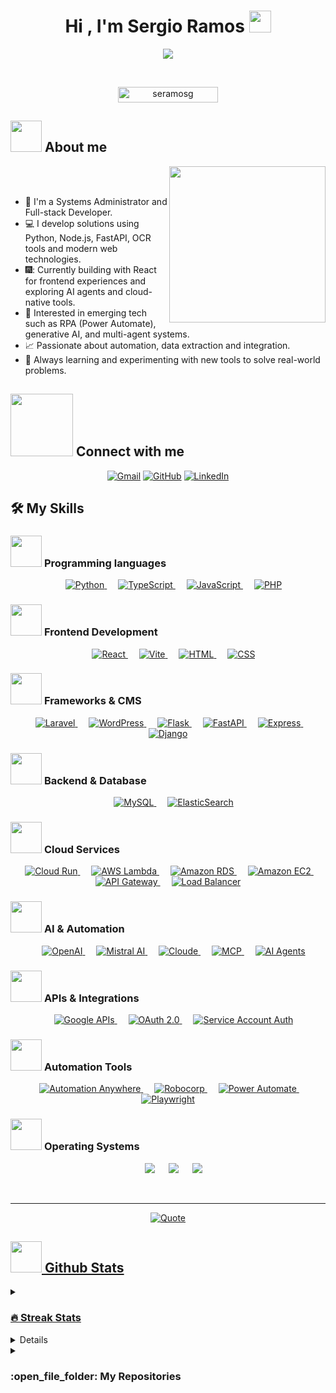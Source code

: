 <h1 align="center">Hi , I'm Sergio Ramos <img src="https://media.giphy.com/media/hvRJCLFzcasrR4ia7z/giphy.gif" width="35"></h1>
<p align="center">
  <a href="https://github.com/sergioaramos"><img src="https://readme-typing-svg.herokuapp.com?font=Time+New+Roman&color=%23C8BE25&size=25&center=true&vCenter=true&width=600&height=100&lines=Software+Engineer;Cloud+Enthusiast;Passionate+about+Automation;Always+learning+new+things;Full-stack+Developer"></a>
</p>


<br>

<p align="center"> 
	<img src="https://komarev.com/ghpvc/?username=sergioaramos&label=Profile%20views&color=0047AB&style=plastic?" alt="seramosg" height=25px, width=160px/> 

</p>

	
## <picture><img src = "https://github.com/7oSkaaa/7oSkaaa/blob/main/Images/about_me.gif?raw=true" width = 50px></picture> About me

<picture> <img align="right" src="https://github.com/7oSkaaa/7oSkaaa/blob/main/Images/Right_Side.gif?raw=true" width = 250px></picture>

<br><br>

- :office: I'm a Systems Administrator and Full-stack Developer.
- :computer: I develop solutions using Python, Node.js, FastAPI, OCR tools and modern web technologies.
- 🎆: Currently building with React for frontend experiences and exploring AI agents and cloud-native tools.
- 🤖 Interested in emerging tech such as RPA (Power Automate), generative AI, and multi-agent systems.
- :chart_with_upwards_trend: Passionate about automation, data extraction and integration.
- :rocket: Always learning and experimenting with new tools to solve real-world problems.


## <picture> <img src="https://github.com/7oSkaaa/7oSkaaa/blob/main/Images/Connect-with-me.gif?raw=true" width="100px"> </picture> Connect with me
<p align="center">
	<a href="mailto:sergioramos.sr758@gmail.com@gmail.com"><img img src="https://img.shields.io/badge/gmail-%23EA4335.svg?style=plastic&logo=gmail&logoColor=white" alt="Gmail"/></a>
	<a href="https://github.com/seramosg"><img src="https://img.shields.io/badge/github-%23181717.svg?style=plastic&logo=github&logoColor=white" alt="GitHub"/></a>
	<a href="www.linkedin.com/in/sergio-ramos-grajales-758798239"><img src="https://img.shields.io/badge/linkedin-%230A66C2.svg?style=plastic&logo=linkedin&logoColor=white" alt="LinkedIn"/></a>
</p>



## 🛠️ My Skills

### <picture> <img src = "https://github.com/7oSkaaa/7oSkaaa/blob/main/Images/Programming_Languages.gif?raw=true" width = 50px>  </picture> Programming languages

<p align="center"> 
  &emsp;
  <a href="https://www.python.org/" target="_blank">
    <img alt="Python" src="https://img.shields.io/badge/Python-%2314354C.svg?style=plastic&logo=python&logoColor=white">
  </a>
  &emsp;
  <a href="https://www.typescriptlang.org/" target="_blank">
    <img alt="TypeScript" src="https://img.shields.io/badge/TypeScript-%23007ACC.svg?style=plastic&logo=typescript&logoColor=white">
  </a>
  &emsp;
  <a href="https://developer.mozilla.org/en-US/docs/Web/JavaScript" target="_blank"> 
    <img alt="JavaScript" src="https://img.shields.io/badge/JavaScript-%23F7DF1E.svg?style=plastic&logo=javascript&logoColor=black">
  </a>
  &emsp;
  <a href="https://www.php.net/" target="_blank">
    <img alt="PHP" src="https://img.shields.io/badge/PHP-%23777BB4.svg?style=plastic&logo=php&logoColor=white">
  </a>
</p>



### <picture> <img src = "https://img.icons8.com/color/48/workflow.png" width = 50px>  </picture> Frontend Development
<p align="center"> 
  &emsp;
  <a href="https://reactjs.org/" target="_blank">
    <img alt="React" src="https://img.shields.io/badge/React-%2361DAFB.svg?style=plastic&logo=react&logoColor=black">
  </a>
  &emsp;
  <a href="https://vitejs.dev/" target="_blank">
    <img alt="Vite" src="https://img.shields.io/badge/Vite-%23646CFF.svg?style=plastic&logo=vite&logoColor=white">
  </a>
  &emsp;
  <a href="https://www.w3.org/html/" target="_blank">
    <img alt="HTML" src="https://img.shields.io/badge/HTML5-%23E34F26.svg?style=plastic&logo=html5&logoColor=white">
  </a>
  &emsp;
  <a href="https://www.w3schools.com/css/" target="_blank">
    <img alt="CSS" src="https://img.shields.io/badge/CSS3-%231572B6.svg?style=plastic&logo=css3&logoColor=white">
  </a>
</p>


### <picture> <img src = "https://img.icons8.com/color/48/server.png" width = 50px>  </picture> Frameworks & CMS
<p align="center">
  &emsp;
  <a href="https://laravel.com/" target="_blank">
    <img alt="Laravel" src="https://img.shields.io/badge/Laravel-%23FF2D20.svg?style=plastic&logo=laravel&logoColor=white">
  </a>
  &emsp;
  <a href="https://wordpress.org/" target="_blank">
    <img alt="WordPress" src="https://img.shields.io/badge/WordPress-%23117AC9.svg?style=plastic&logo=wordpress&logoColor=white">
  </a>
  &emsp;
  <a href="https://flask.palletsprojects.com/" target="_blank">
    <img alt="Flask" src="https://img.shields.io/badge/Flask-%23000000.svg?style=plastic&logo=flask&logoColor=white">
  </a>
  &emsp;
  <a href="https://fastapi.tiangolo.com/" target="_blank">
    <img alt="FastAPI" src="https://img.shields.io/badge/FastAPI-%23009688.svg?style=plastic&logo=fastapi&logoColor=white">
  </a>
  &emsp;
  <a href="https://expressjs.com/" target="_blank">
    <img alt="Express" src="https://img.shields.io/badge/Express-%23000000.svg?style=plastic&logo=express&logoColor=white">
  </a>
  &emsp;
  <a href="https://www.djangoproject.com/" target="_blank">
    <img alt="Django" src="https://img.shields.io/badge/Django-%23092E20.svg?style=plastic&logo=django&logoColor=white">
  </a>
</p>

### <picture> <img src = "https://github.com/7oSkaaa/7oSkaaa/blob/main/Images/Front_End.gif?raw=true" width = 50px>  </picture> Backend & Database
<p align="center">
  &emsp;
  <a href="https://www.mysql.com/" target="_blank">
    <img alt="MySQL" src="https://img.shields.io/badge/MySQL-%234479A1.svg?style=plastic&logo=mysql&logoColor=white">
  </a>
  &emsp;
  <a href="https://www.elastic.co/elasticsearch/" target="_blank">
    <img alt="ElasticSearch" src="https://img.shields.io/badge/Elasticsearch-%23005571.svg?style=plastic&logo=elasticsearch&logoColor=white">
  </a>
</p>

### <picture> <img src="https://img.icons8.com/color/48/cloud.png" width=50px> </picture> Cloud Services

<p align="center">
  &emsp;
  <a href="https://cloud.google.com/run" target="_blank">
    <img alt="Cloud Run" src="https://img.shields.io/badge/Cloud%20Run-%230081CB.svg?style=plastic&logo=googlecloud&logoColor=white">
  </a>
  &emsp;
  <a href="https://aws.amazon.com/lambda/" target="_blank">
    <img alt="AWS Lambda" src="https://img.shields.io/badge/Lambda-%23FF9900.svg?style=plastic&logo=amazonaws&logoColor=white">
  </a>
  &emsp;
  <a href="https://aws.amazon.com/rds/" target="_blank">
    <img alt="Amazon RDS" src="https://img.shields.io/badge/RDS-%23232F3E.svg?style=plastic&logo=amazonaws&logoColor=white">
  </a>
  &emsp;
  <a href="https://aws.amazon.com/ec2/" target="_blank">
    <img alt="Amazon EC2" src="https://img.shields.io/badge/EC2-%23FF9900.svg?style=plastic&logo=amazonaws&logoColor=white">
  </a>
  &emsp;
  <a href="https://aws.amazon.com/api-gateway/" target="_blank">
    <img alt="API Gateway" src="https://img.shields.io/badge/API%20Gateway-%23232F3E.svg?style=plastic&logo=amazonaws&logoColor=white">
  </a>
  &emsp;
  <a href="https://aws.amazon.com/elasticloadbalancing/" target="_blank">
    <img alt="Load Balancer" src="https://img.shields.io/badge/Load%20Balancer-%23232F3E.svg?style=plastic&logo=amazonaws&logoColor=white">
  </a>
</p>


### <picture> <img src = "https://img.icons8.com/color/48/artificial-intelligence.png" width = 50px>  </picture> AI & Automation
<p align="center">
  &emsp;
  <a href="https://platform.openai.com/" target="_blank">
    <img alt="OpenAI" src="https://img.shields.io/badge/OpenAI-%23000000.svg?style=plastic&logo=openai&logoColor=white">
  </a>
  &emsp;
  <a href="https://mistral.ai/" target="_blank">
    <img alt="Mistral AI" src="https://img.shields.io/badge/Mistral%20AI-%231E90FF.svg?style=plastic&logo=artstation&logoColor=white">
  </a>
  &emsp;
  <a href="#">
    <img alt="Cloude" src="https://img.shields.io/badge/Cloude-%2300BFA6.svg?style=plastic">
  </a>
  &emsp;
  <a href="#">
    <img alt="MCP" src="https://img.shields.io/badge/MCP%20(Model%20Context%20Protocol)-%23FF69B4.svg?style=plastic">
  </a>
  &emsp;
  <a href="#">
    <img alt="AI Agents" src="https://img.shields.io/badge/AI%20Agents-%2328a745.svg?style=plastic">
  </a>
</p>



 ### <picture> <img src = "https://github.com/7oSkaaa/7oSkaaa/blob/main/Images/Software_Tools.gif?raw=true" width = 50px>  </picture> APIs & Integrations
 
<p align="center">
  &emsp;
  <a href="https://developers.google.com/" target="_blank">
    <img alt="Google APIs" src="https://img.shields.io/badge/Google%20APIs-%234285F4.svg?style=plastic&logo=google&logoColor=white">
  </a>
  &emsp;
  <a href="https://developers.google.com/identity/protocols/oauth2" target="_blank">
    <img alt="OAuth 2.0" src="https://img.shields.io/badge/OAuth%202.0-%23232F3E.svg?style=plastic&logo=oauth&logoColor=white">
  </a>
  &emsp;
  <a href="https://cloud.google.com/iam/docs/creating-managing-service-accounts" target="_blank">
    <img alt="Service Account Auth" src="https://img.shields.io/badge/Service%20Account%20Auth-%23117AC9.svg?style=plastic">
  </a>
</p>


 ### <picture> <img src = "https://github.com/7oSkaaa/7oSkaaa/blob/main/Images/CP_PS.gif?raw=true" width = 50px>  </picture> Automation Tools
 
<p align="center">
  &emsp;
  <a href="https://www.automationanywhere.com/" target="_blank">
    <img alt="Automation Anywhere" src="https://img.shields.io/badge/Automation%20Anywhere-%23FF6C37.svg?style=plastic">
  </a>
  &emsp;
  <a href="https://robocorp.com/" target="_blank">
    <img alt="Robocorp" src="https://img.shields.io/badge/Robocorp-%231C1C1C.svg?style=plastic">
  </a>
  &emsp;
  <a href="https://powerautomate.microsoft.com/" target="_blank">
    <img alt="Power Automate" src="https://img.shields.io/badge/Power%20Automate-%230078D7.svg?style=plastic&logo=microsoft&logoColor=white">
  </a>
  &emsp;
  <a href="https://playwright.dev/" target="_blank">
    <img alt="Playwright" src="https://img.shields.io/badge/Playwright-%23A040A0.svg?style=plastic&logo=playwright&logoColor=white">
  </a>
</p>


 ### <picture> <img src = "https://github.com/7oSkaaa/7oSkaaa/blob/main/Images/OS.gif?raw=true" width = 50px>  </picture> Operating Systems
 
<p align="center">
  &emsp;
    <a href="#"><img src="https://img.shields.io/badge/Linux-FCC624?style=plastic&logo=linux&logoColor=black"></a>
  &emsp;
    <a href="#"><img src="https://img.shields.io/badge/Ubuntu-E95420?style=plastic&logo=ubuntu&logoColor=white"></a>
  &emsp;
    <a href="#"><img src="https://img.shields.io/badge/Windows-0078D6?style=plastic&logo=windows&logoColor=white"></a>
</p>

<br> 

---

<p align = "center">
	<a href="https://github.com/piyushsuthar/github-readme-quotes"> <img alt = "Quote" src="https://quotes-github-readme.vercel.app/api?type=horizontal&theme=tokyonight&animation=grow_out_in&quoteCategory=programming">
</p>

## <picture> <img src = "https://github.com/7oSkaaa/7oSkaaa/blob/main/Images/Statistics.gif?raw=true" width = 50px>  </picture> Github Stats

<details><summary><h3> 🔥 Streak Stats</h3></summary>

----	

<p align="center">
  <img src="https://github-readme-streak-stats.herokuapp.com/?user=sergioaramos&theme=tokyonight_duo" alt="Streak Stats" />
</p>


</details>
  
<details><summary><h3>💻 GitHub Profile Stats</h3></summary>

----
	
<p align="center">
  <a href="https://github.com/anuraghazra/github-readme-stats">
    <img alt="sergioaramos's Github Stats" src="https://github-readme-stats.vercel.app/api?username=sergioaramos&show_icons=true&count_private=true&locale=en&theme=tokyonight&layout=compact" height="230px"/>
  </a>
  <img src="https://github-readme-stats.vercel.app/api/top-langs?username=sergioaramos&langs_count=10&show_icons=true&locale=en&theme=tokyonight" alt="Top Languages" height="230px"/>
  <br/>
  <b>Note:</b> Top languages is only a metric of the languages my public code consists of and doesn't reflect experience or skill level.
</p>

</details>


	
<details><summary><h3> :open_file_folder: My Repositories </h3></summary>

----
	
<div>
	<p align="center">
	  <a href="https://github.com/sergioaramos/movies-api">
	    <img src="https://github-readme-stats.vercel.app/api/pin/?username=sergioaramos&repo=movies-api&theme=tokyonight" alt="movies-api" />
	  </a>
	  <a href="https://github.com/sergioaramos/chatbot-websocket">
	    <img src="https://github-readme-stats.vercel.app/api/pin/?username=sergioaramos&repo=chatbot-websocket&theme=tokyonight" alt="chatbot-websocket" />
	  </a>
	  <a href="https://github.com/sergioaramos/Robocorp-level-II">
	    <img src="https://github-readme-stats.vercel.app/api/pin/?username=sergioaramos&repo=Robocorp-level-II&theme=tokyonight" alt="Robocorp-level-II" />
	  </a>
	  <a href="https://github.com/sergioaramos/sergioaramos">
	    <img src="https://github-readme-stats.vercel.app/api/pin/?username=sergioaramos&repo=sergioaramos&theme=tokyonight" alt="sergioaramos" />
	  </a>
	</p>

</div>
</details>
